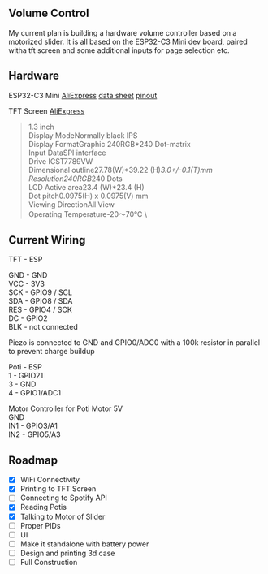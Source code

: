 ## Volume Control

My current plan is building a hardware volume controller based on a motorized slider. It is all based on the ESP32-C3 Mini dev board, paired witha tft screen and some additional inputs for page selection etc.

## Hardware

ESP32-C3 Mini [AliExpress](https://www.aliexpress.com/item/1005006334515931.html) [data sheet](https://ae01.alicdn.com/kf/S45a14239903a4132a32cc4ab52abfeadq.jpg) [pinout](https://europe1.discourse-cdn.com/arduino/optimized/4X/9/2/f/92f1e8e2fcc888726ff7838dad725dd94f43438d_2_690x301.jpeg)

TFT Screen [AliExpress](https://www.aliexpress.com/item/1005006368548507.html)
> 1.3 inch \
> Display ModeNormally black IPS \
> Display FormatGraphic 240RGB*240 Dot-matrix \
> Input DataSPI interface \
> Drive ICST7789VW \
> Dimensional outline27.78(W)*39.22 (H)*3.0+/-0.1(T)mm \
> Resolution240RGB*240 Dots \
> LCD Active area23.4 (W)*23.4 (H) \
> Dot pitch0.0975(H) x 0.0975(V) mm \
> Viewing DirectionAll View \
> Operating Temperature-20～70°C \

## Current Wiring

TFT - ESP

GND - GND \
VCC - 3V3 \
SCK - GPIO9 / SCL \
SDA - GPIO8 / SDA \
RES - GPIO4 / SCK \
DC  - GPIO2 \
BLK - not connected 

Piezo is connected to GND and GPIO0/ADC0 with a 100k resistor in parallel to prevent charge buildup 

Poti - ESP \
1 - GPIO21 \
3 - GND \
4 - GPIO1/ADC1

Motor Controller for Poti Motor
5V \
GND \
IN1 - GPIO3/A1 \
IN2 - GPIO5/A3 



## Roadmap

- [x] WiFi Connectivity
- [x] Printing to TFT Screen
- [ ] Connecting to Spotify API
- [x] Reading Potis
- [x] Talking to Motor of Slider
- [ ] Proper PIDs
- [ ] UI
- [ ] Make it standalone with battery power
- [ ] Design and printing 3d case
- [ ] Full Construction